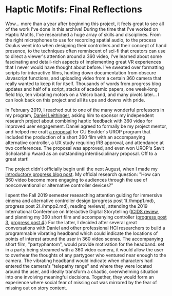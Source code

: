 # Haptic Motifs: Final Reflections

Wow... more than a year after beginning this project, it feels great to see all of the work I've done in this archive! 
During the time that I've worked on Haptic Motifs, I've researched a huge array of skills and disciplines.
From the right microphones to use for recording spatial audio, to the process Oculus went into when designing their controllers and their concept of hand presence, to the techniques often remniscent of sci-fi that creators can use to direct a viewer's attention around a 360 video, I've learned about some fascinating and detail-rich aspects of implementing great VR experiences that I never would have thought about before.
I've sweated over formatting scripts for interactive films, hunting down documentation from obscure Javascript functions, and uploading video from a certain 360 camera that really wanted to keep it for itself.
Thousands of words from progress blog updates and half of a script, stacks of academic papers, one week-long field trip, ten vibrating motors on a Velcro band, and many pivots later... I can look back on this project and all its ups and downs with pride.

In February 2019, I reached out to one of the many wonderful professors in my program, [Daniel Leithinger](http://www.leithinger.com/), asking him to sponsor my independent research project about combining haptic feedback with 360 video for improved user engagement. Daniel agreed to formally be my project mentor, and helped me craft [a proposal](https://docs.google.com/document/d/10u5PVBVAuj2Qi0cdqQ2EqBqLyPIk7T1ibRF5jVdosbo/edit?usp=sharing) for CU Boulder's UROP program that included the production of a short 360 film with an accompanying alternative controller, a UX study requiring IRB approval, and attendance at two conferences. The proposal was approved, and even won UROP's Savit Scholarship Award as an outstanding interdisciplinary proposal. Off to a great start!

The project didn't officially begin until the next August, when I made my [introductory progress blog post](./hmpp0.md). My official research question: "How can 360 video become more engaging to audiences through the use of nonconventional or alternative controller devices?" 

I spent the Fall 2019 semester researching attention guiding for immersive cinema and alternative controller design (progress post 1(./hmpp1.md), progress post 2(./hmpp2.md), reading reviews), attending the 2019 International Conference on Interactive Digital Storytelling ([ICIDS review](./hmicids.md), and planning my 360 short film and accompanying controller ([progress post 3](./hmpp3.md), [progress post 4](./hmpp4.md).) For the latter, I decided after several great conversations with Daniel and other professional HCI researchers to build a programmable vibrating headband which could indicate the locations of points of interest around the user in 360 video scenes. The accompanying short film, "partyphantom", would provide motivation for the headband: set in a party being streamed with a 360 video camera, it would allow the user to overhear the thoughts of any partygoer who ventured near enough to the camera. The vibrating headband would indicate when characters had entered the camera's "telepathy range" and where they were located around the user, and ideally transform a chaotic, overwhelming situation into one involving meaningful decisions. Together, they would form an experience where social fear of missing out was mirrored by the fear of missing out on story content.


